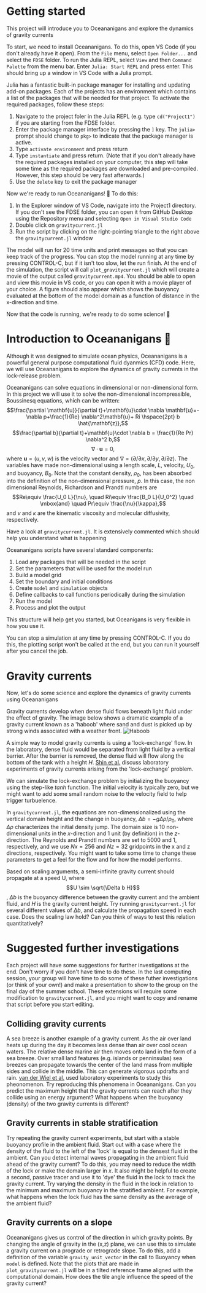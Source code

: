 # Getting started
This project will introduce you to Oceananigans and explore the dynamics of gravity currents

To start, we need to install Oceananigans. To do this, open VS Code (if you don't already have it open). From the `File` menu, select `Open Folder...` and select the `FDSE` folder. To run the Julia REPL, select `View` and then `Command Palette` from the menu bar. Enter `Julia: Start REPL` and press enter. This should bring up a window in VS Code with a Julia prompt.

Julia has a fantastic built-in package manager for installing and updating add-on packages. Each of the projects has an environment which contains a list of the packages that will be needed for that project. To activate the required packages, follow these steps: 
1. Navigate to the project foler in the Julia REPL (e.g. type `cd("Project1")` if you are starting from the FDSE folder. 
2. Enter the package manager interface by pressing the `]` key. The `julia>` prompt should change to `pkg>` to indicate that the package manager is active.
3. Type `activate environment` and press return
4. Type `instantiate` and press return. (Note that if you don't already have the required packages installed on your computer, this step will take some time as the required packages are downloaded  and pre-compiled. However, this step should be very fast afterwards.)
5. Use the `delete` key to exit the package manager

Now we're ready to run Oceananigans! 🙌 To do this:
1. In the Explorer window of VS Code, navigate into the Project1 directory. If you don't see the FDSE folder, you can open it from GitHub Desktop using the Repository menu and selecting `Open in Visual Studio Code`
2. Double click on `gravitycurrent.jl`
3. Run the script by clicking on the right-pointing triangle to the right above the `gravitycurrent.jl` window

The model will run for 20 time units and print messages so that you can keep track of the progress. You can stop the model running at any time by pressing CONTROL-C, but if it isn't too slow, let the run finish. At the end of the simulation, the script will call `plot_gravitycurrent.jl` which will create a movie of the output called `gravitycurrent.mp4`. You should be able to open and view this movie in VS code, or you can open it with a movie player of your choice. A figure should also appear which shows the buoyancy evaluated at the bottom of the model domain as a function of distance in the x-direction and time.

Now that the code is running, we're ready to do some science! 🧪

# Introduction to Oceananigans 🌊
Although it was designed to simulate ocean physics, Oceananigans is a powerful general purpose computational fluid dyanmics (CFD) code. Here, we will use Oceananigans to explore the dynamics of gravity currents in the lock-release problem.

Oceananigans can solve equations in dimensional or non-dimensional form. In this project we will use it to solve the non-dimensional incompressible, Boussinesq equations, which can be written:
$$\frac{\partial \mathbf{u}}{\partial t}+\mathbf{u}\cdot \nabla \mathbf{u}=-\nabla p+\frac{1}{Re} \nabla^2\mathbf{u}+ Ri \hspace{2pt} b \hat{\mathbf{z}},$$
$$\frac{\partial b}{\partial t}+\mathbf{u}\cdot \nabla b = \frac{1}{Re Pr} \nabla^2 b,$$
$$\nabla\cdot \mathbf{u} = 0,$$
where $\mathbf{u}=(u,v,w)$ is the velocity vector and $\nabla=(\partial/\partial x,\partial/\partial y,\partial/\partial z)$. The variables have made non-dimensional using a length scale, $L$, velocity, $U_0$, and buoyancy, $B_0$. Note that the constant density, $\rho_0$, has been absorbed into the definition of the non-dimensional pressure, $p$. In this case, the non dimensional Reynolds, Richardson and Prandtl numbers are
$$Re\equiv \frac{U_0 L}{\nu}, \quad Ri\equiv \frac{B_0 L}{U_0^2} \quad \mbox{and} \quad Pr\equiv \frac{\nu}{\kappa},$$
and $\nu$ and $\kappa$ are the kinematic viscosity and molecular diffusivity, respectively. 

Have a look at `gravitycurrent.jl`.  It is extensively commented which should help you understand what is happening

Oceananigans scripts have several standard components:
1. Load any packages that will be needed in the script
2. Set the parameters that will be used for the model run
3. Build a model grid
4. Set the boundary and initial conditions
5. Create `model` and `simulation` objects
6. Define callbacks to call functions periodically during the simulation
7. Run the model
8. Process and plot the output

This structure will help get you started, but Oceanigans is very flexible in how you use it.

You can stop a simulation at any time by pressing CONTROL-C.  If you do this, the plotting script won't be called at the end, but you can run it yourself after you cancel the job.

# Gravity currents

Now, let's do some science and explore the dynamics of gravity currents using Oceananigans

Gravity currents develop when dense fluid flows beneath light fluid under the effect of gravity.
The image below shows a dramatic example of a gravity current known as a 'haboob' where sand and dust is picked up by strong winds associated with a weather front.
![Haboob](./images/haboob-arizona-august-2020.png)

A simple way to model gravity currents is using a 'lock-exchange' flow. In the laboratory, dense fluid would be separated from light fluid by a vertical barrier. After the barrier is removed, the dense fluid will flow along the bottom of the tank with a height $H$. [Shin et al.](./papers/ShinDalzielLinden.pdf) discuss laboratory experiments of gravity currents arising from the 'lock-exchange' problem.

We can simulate the lock-exchange problem by initializing the buoyancy using the step-like $tanh$ function. The initial velocity is typically zero, but we might want to add some small random noise to the velocity field to help trigger turbuelence.

In `gravitycurrent.jl`, the equations are non-dimensionalized using the vertical domain height and the change in buoyancy, $\Delta b=-g \Delta \rho / \rho_0$, where $\Delta \rho$ characterizes the initial density jump. The domain size is 10 non-dimensional units in the $x$-direction and 1 unit (by definition) in the $z$-direction. The Reynolds and Prandtl numbers are set to 5000 and 1, respectively, and we use $Nx=256$ and $Nz=32$ gridpoints in the x and z directions, respectively. You might want to take some time to change these parameters to get a feel for the flow and for how the model performs. 

Based on scaling arguments, a semi-infinite gravity current should propagate at a speed U, where
$$U \sim \sqrt{\Delta b H}$$,
$\Delta b$ is the buoyancy difference between the gravity current and the ambient fluid, and $H$ is the gravity current height. Try running `gravitycurrent.jl` for several different values of $\Delta b$, and calculate the propagation speed in each case. Does the scaling law hold? Can you think of ways to test this relation quantitatively?

# Suggested further investigations

Each project will have some suggestions for further investigations at the end. Don't worry if you don't have time to do these. In the last computing session, your group will have time to do some of these futher investigations (or think of your own!) and make a presentation to show to the group on the final day of the summer school. These extensions will require some modification to `gravitycurrent.jl`, and you might want to copy and rename that script before you start editing.

## Colliding gravity currents

A sea breeze is another example of a gravity current. As the air over land heats up during the day it becomes less dense than air over cool ocean waters. The relative dense marine air then moves onto land in the form of a sea breeze. Over small land features (e.g. islands or penninsulas) sea breezes can propagate towards the center of the land mass from multiple sides and collide in the middle. This can generate vigorous updrafts and rain. [van der Wiel et al.](./papers/vanderWielEtAl.pdf) used laboratory experiments to study this pheonomenon. Try reproducing this phenomena in Oceananigans. Can you predict the maximum height that the gravity currents can reach after they collide using an energy argument? What happens when the buoyancy (density) of the two gravity currents is different?

## Gravity currents in stable stratification

Try repeating the gravity current experiments, but start with a stable buoyancy profile in the ambient fluid. Start out with a case where the density of the fluid to the left of the 'lock' is equal to the densest fluid in the ambient. Can you detect internal waves propagating in the ambient fluid ahead of the gravity current? To do this, you may need to reduce the width of the lock or make the domain larger in $x$. It also might be helpful to create a second, passive tracer and use it to 'dye' the fluid in the lock to track the gravity current. Try varying the density in the fluid in the lock in relation to the minimum and maximum buoyancy in the stratified ambient. For example, what happens when the lock fluid has the same density as the average of the ambient fluid?

## Gravity currents on a slope

Oceananigans gives us control of the direction in which gravity points. By changing the angle of gravity in the (x,z) plane, we can use this to simulate a gravity current on a prograde or retrograde slope. To do this, add a definition of the variable `gravity_unit_vector` in the call to Buoyancy when `model` is defined. Note that the plots that are made in `plot_gravitycurrent.jl` will be in a tilted reference frame aligned with the computational domain. How does the tile angle influence the speed of the gravity current? 







